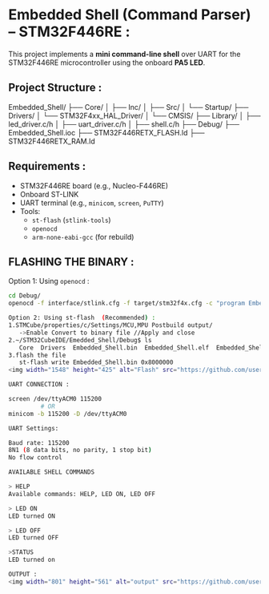 # Embedded Shell (Command Parser) – STM32F446RE :

This project implements a **mini command-line shell** over UART for the STM32F446RE microcontroller using the onboard **PA5 LED**.

##  Project Structure :

Embedded_Shell/
├── Core/
│ ├── Inc/ 
│ ├── Src/ 
│ └── Startup/ 
├── Drivers/
│ └── STM32F4xx_HAL_Driver/ 
│ └── CMSIS/ 
├── Library/ 
│ ├── led_driver.c/h
│ ├── uart_driver.c/h
│ ├── shell.c/h 
├── Debug/ 
├── Embedded_Shell.ioc 
├── STM32F446RETX_FLASH.ld 
├── STM32F446RETX_RAM.ld 

##  Requirements :

- STM32F446RE board (e.g., Nucleo-F446RE)
- Onboard ST-LINK
- UART terminal (e.g., `minicom`, `screen`, `PuTTY`)
- Tools:
  - `st-flash` (`stlink-tools`)
  - `openocd`
  - `arm-none-eabi-gcc` (for rebuild)

##  FLASHING THE BINARY :

Option 1: Using `openocd` :

 ```bash
 cd Debug/
 openocd -f interface/stlink.cfg -f target/stm32f4x.cfg -c "program Embedded_Shell.elf verify reset exit"

Option 2: Using st-flash  (Recommended) :
 1.STMCube/properties/c/Settings/MCU,MPU Postbuild output/
 	->Enable Convert to binary file //Apply and close
 2.~/STM32CubeIDE/Emedded_Shell/Debug$ ls
    Core  Drivers  Embedded_Shell.bin  Embedded_Shell.elf  Embedded_Shell.list  Embedded_Shell.map  Library  makefile  objects.list  objects.mk  sources.mk
 3.flash the file
    st-flash write Embedded_Shell.bin 0x8000000
<img width="1548" height="425" alt="Flash" src="https://github.com/user-attachments/assets/998e1ba1-f48d-41ba-a938-df849e71bb27" />

UART CONNECTION :

 screen /dev/ttyACM0 115200
          # OR
 minicom -b 115200 -D /dev/ttyACM0

UART Settings:

 Baud rate: 115200
 8N1 (8 data bits, no parity, 1 stop bit)
 No flow control

AVAILABLE SHELL COMMANDS
 
 > HELP
Available commands: HELP, LED ON, LED OFF

> LED ON
LED turned ON

> LED OFF
LED turned OFF

>STATUS
LED turned on

OUTPUT :
<img width="801" height="561" alt="output" src="https://github.com/user-attachments/assets/10f55c29-15a2-47c7-ae13-d757c156d14e" />

